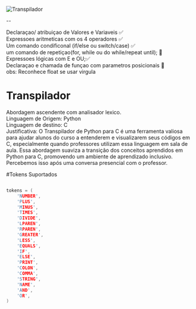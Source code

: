 

![Transpilador](https://devopedia.org/images/article/19/7689.1528048234.png)

--

Declaraçao/ atribuiçao de Valores e Variaveis ✅ <br>
Expressoes aritmeticas com os 4 operadores ✅ <br>
Um comando condificonal (if/else ou switch/case) ✅ <br>
um comando de repetiçao(for, while ou do while/repeat until); 🚫 <br>
Expressoes lógicas com E e OU;✅ <br>
Declaraçao e chamada de funçao com parametros posicionais 🚫 <br>
obs: Reconhece float se usar virgula  <br>

# Transpilador

Abordagem ascendente com analisador lexico. <br>
Linguagem de Origem: Python <br>
Linguagem de destino: C <br>
Justificativa: O Transpilador de Python para C é uma ferramenta valiosa para ajudar alunos do
curso a entenderem e visualizarem seus códigos em C, especialmente quando
professores utilizam essa linguagem em sala de aula. Essa abordagem suaviza a
transição dos conceitos aprendidos em Python para C, promovendo um ambiente de
aprendizado inclusivo. Percebemos isso após uma conversa presencial com o
professor.
 <br>

#Tokens Suportados <br>

```c++

tokens = (
    'NUMBER',
    'PLUS',
    'MINUS',
    'TIMES',
    'DIVIDE',
    'LPAREN',
    'RPAREN',
    'GREATER',
    'LESS',
    'EQUALS',
    'IF',
    'ELSE',
    'PRINT',
    'COLON',
    'COMMA',
    'STRING',
    'NAME',
    'AND',
    'OR',
)

```
